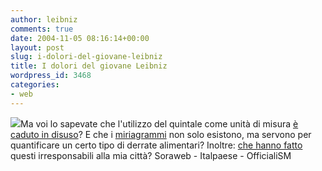 ```yaml
---
author: leibniz
comments: true
date: 2004-11-05 08:16:14+00:00
layout: post
slug: i-dolori-del-giovane-leibniz
title: I dolori del giovane Leibniz
wordpress_id: 3468
categories:
- web
---
```


![](http://www.fabian.ca/modest/protract.gif)Ma voi lo sapevate che l'utilizzo del quintale come unità di misura [è caduto in disuso](http://www.soraweb.it/pietromargiotta/Toponomastica/02.htm)? E che i [miriagrammi](http://www.italiaplease.com/ita/comunicati/3069.html) non solo esistono, ma servono per quantificare un certo tipo di derrate alimentari? Inoltre: [che hanno fatto](http://www.officialsm.net/blog/index.php?itemid=506) questi irresponsabili alla mia città?
Soraweb - Italpaese - OfficialiSM
